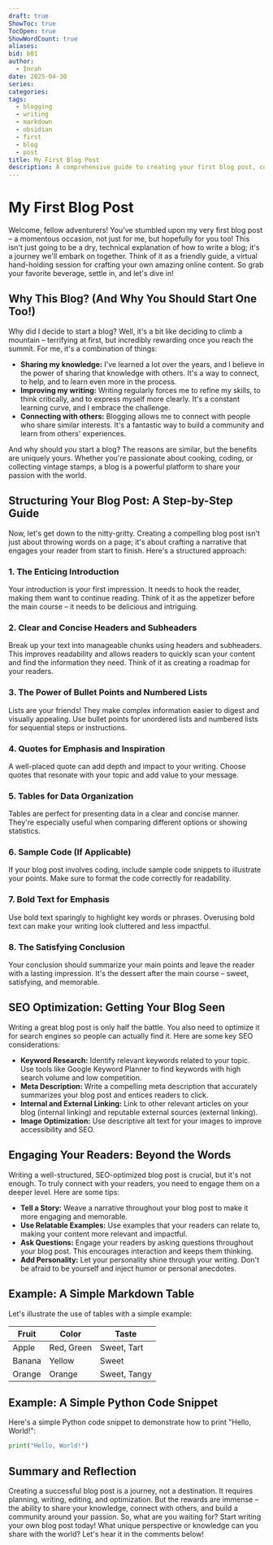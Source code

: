 ```yaml
---
draft: true
ShowToc: true
TocOpen: true
ShowWordCount: true
aliases: 
bid: b01
author:
  - Inrah
date: 2025-04-30
series: 
categories: 
tags:
  - blogging
  - writing
  - markdown
  - obsidian
  - first
  - blog
  - post
title: My First Blog Post
description: A comprehensive guide to creating your first blog post, covering everything from structure and style to SEO optimization and engaging your readers.
---
```


# My First Blog Post

Welcome, fellow adventurers!  You've stumbled upon my very first blog post – a momentous occasion, not just for me, but hopefully for you too!  This isn't just going to be a dry, technical explanation of how to write a blog; it's a journey we'll embark on together. Think of it as a friendly guide, a virtual hand-holding session for crafting your own amazing online content.  So grab your favorite beverage, settle in, and let's dive in! 

## Why This Blog? (And Why You Should Start One Too!)

Why did I decide to start a blog?  Well, it's a bit like deciding to climb a mountain – terrifying at first, but incredibly rewarding once you reach the summit.  For me, it's a combination of things:

* **Sharing my knowledge:** I've learned a lot over the years, and I believe in the power of sharing that knowledge with others.  It's a way to connect, to help, and to learn even more in the process.
* **Improving my writing:**  Writing regularly forces me to refine my skills, to think critically, and to express myself more clearly.  It's a constant learning curve, and I embrace the challenge.
* **Connecting with others:**  Blogging allows me to connect with people who share similar interests.  It's a fantastic way to build a community and learn from others' experiences.

And why should *you* start a blog?  The reasons are similar, but the benefits are uniquely yours.  Whether you're passionate about cooking, coding, or collecting vintage stamps, a blog is a powerful platform to share your passion with the world.

<!-- -->


## Structuring Your Blog Post: A Step-by-Step Guide

Now, let's get down to the nitty-gritty.  Creating a compelling blog post isn't just about throwing words on a page; it's about crafting a narrative that engages your reader from start to finish.  Here's a structured approach:

### 1. The Enticing Introduction

Your introduction is your first impression.  It needs to hook the reader, making them want to continue reading.  Think of it as the appetizer before the main course – it needs to be delicious and intriguing.

### 2.  Clear and Concise Headers and Subheaders

Break up your text into manageable chunks using headers and subheaders.  This improves readability and allows readers to quickly scan your content and find the information they need.  Think of it as creating a roadmap for your readers.

### 3.  The Power of Bullet Points and Numbered Lists

Lists are your friends!  They make complex information easier to digest and visually appealing.  Use bullet points for unordered lists and numbered lists for sequential steps or instructions.

### 4.  Quotes for Emphasis and Inspiration

A well-placed quote can add depth and impact to your writing.  Choose quotes that resonate with your topic and add value to your message.

### 5.  Tables for Data Organization

Tables are perfect for presenting data in a clear and concise manner.  They're especially useful when comparing different options or showing statistics.

### 6.  Sample Code (If Applicable)

If your blog post involves coding, include sample code snippets to illustrate your points.  Make sure to format the code correctly for readability.

### 7.  Bold Text for Emphasis

Use bold text sparingly to highlight key words or phrases.  Overusing bold text can make your writing look cluttered and less impactful.

### 8.  The Satisfying Conclusion

Your conclusion should summarize your main points and leave the reader with a lasting impression.  It's the dessert after the main course – sweet, satisfying, and memorable.


##  SEO Optimization: Getting Your Blog Seen

Writing a great blog post is only half the battle.  You also need to optimize it for search engines so people can actually find it.  Here are some key SEO considerations:

* **Keyword Research:** Identify relevant keywords related to your topic.  Use tools like Google Keyword Planner to find keywords with high search volume and low competition.
* **Meta Description:** Write a compelling meta description that accurately summarizes your blog post and entices readers to click.
* **Internal and External Linking:** Link to other relevant articles on your blog (internal linking) and reputable external sources (external linking).
* **Image Optimization:** Use descriptive alt text for your images to improve accessibility and SEO.


##  Engaging Your Readers: Beyond the Words

Writing a well-structured, SEO-optimized blog post is crucial, but it's not enough.  To truly connect with your readers, you need to engage them on a deeper level.  Here are some tips:

* **Tell a Story:**  Weave a narrative throughout your blog post to make it more engaging and memorable.
* **Use Relatable Examples:**  Use examples that your readers can relate to, making your content more relevant and impactful.
* **Ask Questions:**  Engage your readers by asking questions throughout your blog post.  This encourages interaction and keeps them thinking.
* **Add Personality:**  Let your personality shine through your writing.  Don't be afraid to be yourself and inject humor or personal anecdotes.


##  Example:  A Simple Markdown Table

Let's illustrate the use of tables with a simple example:

| Fruit       | Color       | Taste        |
|-------------|-------------|--------------|
| Apple       | Red, Green  | Sweet, Tart  |
| Banana      | Yellow      | Sweet        |
| Orange      | Orange      | Sweet, Tangy |


##  Example:  A Simple Python Code Snippet

Here's a simple Python code snippet to demonstrate how to print "Hello, World!":

```python
print("Hello, World!")
```


<!-- -->


##  Summary and Reflection

Creating a successful blog post is a journey, not a destination.  It requires planning, writing, editing, and optimization.  But the rewards are immense – the ability to share your knowledge, connect with others, and build a community around your passion.  So, what are you waiting for?  Start writing your own blog post today!  What unique perspective or knowledge can you share with the world?  Let's hear it in the comments below!


<!-- 
<!-- Blog Title  -->
<!--  My First Blog Post  -->

<!--  Blog Description  -->
<!--  A comprehensive guide to creating your first blog post, covering everything from structure and style to SEO optimization and engaging your readers.  -->

<!--  Blog Tags  -->
<!--  ["blogging", "writing", "markdown", "obsidian", "first blog post", "SEO", "content creation"]  -->

<!-- -->
 
